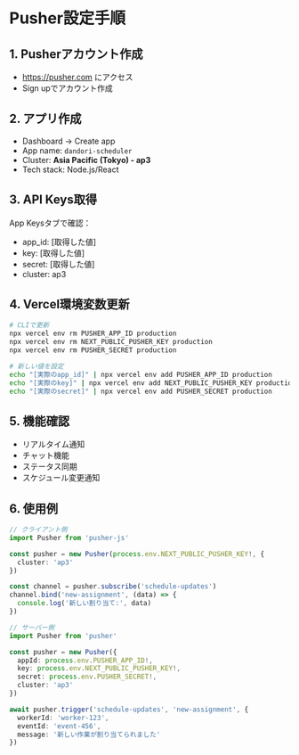 # Pusher設定手順

## 1. Pusherアカウント作成
- https://pusher.com にアクセス
- Sign upでアカウント作成

## 2. アプリ作成
- Dashboard → Create app
- App name: `dandori-scheduler`
- Cluster: **Asia Pacific (Tokyo) - ap3**
- Tech stack: Node.js/React

## 3. API Keys取得
App Keysタブで確認：
- app_id: [取得した値]
- key: [取得した値] 
- secret: [取得した値]
- cluster: ap3

## 4. Vercel環境変数更新

```bash
# CLIで更新
npx vercel env rm PUSHER_APP_ID production
npx vercel env rm NEXT_PUBLIC_PUSHER_KEY production
npx vercel env rm PUSHER_SECRET production

# 新しい値を設定
echo "[実際のapp_id]" | npx vercel env add PUSHER_APP_ID production
echo "[実際のkey]" | npx vercel env add NEXT_PUBLIC_PUSHER_KEY production
echo "[実際のsecret]" | npx vercel env add PUSHER_SECRET production
```

## 5. 機能確認
- リアルタイム通知
- チャット機能
- ステータス同期
- スケジュール変更通知

## 6. 使用例
```typescript
// クライアント側
import Pusher from 'pusher-js'

const pusher = new Pusher(process.env.NEXT_PUBLIC_PUSHER_KEY!, {
  cluster: 'ap3'
})

const channel = pusher.subscribe('schedule-updates')
channel.bind('new-assignment', (data) => {
  console.log('新しい割り当て:', data)
})

// サーバー側
import Pusher from 'pusher'

const pusher = new Pusher({
  appId: process.env.PUSHER_APP_ID!,
  key: process.env.NEXT_PUBLIC_PUSHER_KEY!,
  secret: process.env.PUSHER_SECRET!,
  cluster: 'ap3'
})

await pusher.trigger('schedule-updates', 'new-assignment', {
  workerId: 'worker-123',
  eventId: 'event-456',
  message: '新しい作業が割り当てられました'
})
```